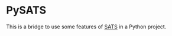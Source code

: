 # PySATS

This is a bridge to use some features of [SATS](https://spectrumauctions.org/) in a Python project.


